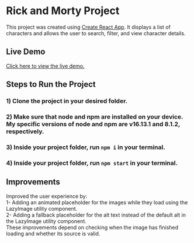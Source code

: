 # Rick and Morty Project

This project was created using [Create React App](https://github.com/facebook/create-react-app). 
It displays a list of characters and allows the user to search, filter, and view character details.

## Live Demo

[Click here to view the live demo.](https://rick-and-morty-project-pink.vercel.app/)

## Steps to Run the Project

### 1) Clone the project in your desired folder.

### 2) Make sure that node and npm are installed on your device. My specific versions of node and npm are v16.13.1 and 8.1.2, respectively.

### 3) Inside your project folder, run `npm i` in your terminal.

### 4) Inside your project folder, run `npm start` in your terminal.

## Improvements
Improved the user experience by:
<br/>
1- Adding an animated placeholder for the images while they load using the LazyImage utility component.
<br/>
2- Adding a fallback placeholder for the alt text instead of the default alt in the LazyImage utility component.
<br/>
These improvements depend on checking when the image has finished loading and whether its source is valid.
